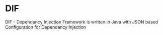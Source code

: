 # DIF
DIF - Dependancy Injection Framework is written in Java with JSON based Configuration for Dependancy Injection
